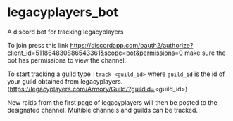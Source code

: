 # legacyplayers_bot
A discord bot for tracking legacyplayers

To join press this link https://discordapp.com/oauth2/authorize?client_id=511864830886543361&scope=bot&permissions=0 make sure the bot has permissions to view the channel.

To start tracking a guild type `!track <guild_id>` where `guild_id` is the id of your guild obtained from legacyplayers. (https://legacyplayers.com/Armory/Guild/?guildid=<guild_id>)

New raids from the first page of legacyplayers will then be posted to the designated channel. Multible channels and guilds can be tracked. 
